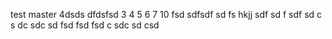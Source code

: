 test master 4dsds
dfdsfsd
3
4
5
6
7
10
fsd
sdfsdf
sd
fs
hkjj
sdf
sd
f
sdf
sd
c
s
dc
sdc
sd
fsd
fsd
fsd
c
sdc
sd
csd